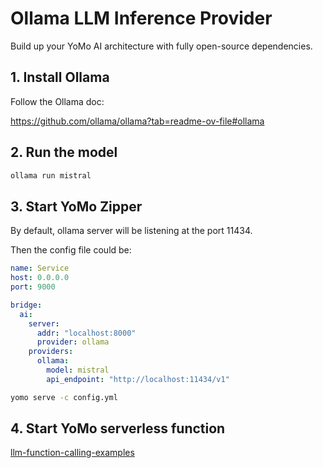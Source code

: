 # Ollama LLM Inference Provider

Build up your YoMo AI architecture with fully open-source dependencies.

## 1. Install Ollama

Follow the Ollama doc:

<https://github.com/ollama/ollama?tab=readme-ov-file#ollama>

## 2. Run the model

```sh
ollama run mistral
```

## 3. Start YoMo Zipper

By default, ollama server will be listening at the port 11434.

Then the config file could be:

```yml
name: Service
host: 0.0.0.0
port: 9000

bridge:
  ai:
    server:
      addr: "localhost:8000"
      provider: ollama
    providers:
      ollama:
        model: mistral
        api_endpoint: "http://localhost:11434/v1"
```

```sh
yomo serve -c config.yml
```

## 4. Start YoMo serverless function

[llm-function-calling-examples](https://github.com/yomorun/llm-function-calling-examples)
